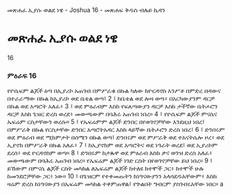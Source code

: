 ﻿
 መጽሐፈ ኢያሱ ወልደ ነዌ - Joshua 16 - መጽሐፍ ቅዱስ ብሉይ ኪዳን
# መጽሐፈ ኢያሱ ወልደ ነዌ
16
### ምዕራፍ 16
የዮሴፍም ልጆች ዕጣ በኢያሪኮ አጠገብ በምሥራቁ በኩል ካለው ከዮርዳኖስ አንሥቶ በምድረ በዳውና በተራራማው በኩል ከኢያሪኮ ወደ ቤቴል ወጣ፤
2 ፤ ከቤቴል ወደ ሎዛ ወጣ፥ በአርካውያንም ዳርቻ በኩል ወደ አጣሮት አለፈ፥
3 ፤ ወደ ምዕራብም እስከ የፍሌጣውያን ዳርቻ እስከ ታችኛው ቤትሖሮን ዳርቻ እስከ ጌዝር ድረስ ወረደ፥ መውጫውም በባሕሩ አጠገብ ነበረ።
4 ፤ የዮሴፍም ልጆች ምናሴና ኤፍሬም ርስታቸውን ወረሱ።
5 ፤ የኤፍሬምም ልጆች ድንበር በየወገኖቻቸው እንደዚህ ነበረ፤ በምሥራቅ በኩል የርስታቸው ድንበር አጣሮትአዳር እስከ ላይኛው ቤትሖሮን ድረስ ነበረ፤
6 ፤ ድንበሩም ወደ ምዕራብ ወደ ሚክምታት በሰሜን በኩል ወጣ፤ ድንበሩም ወደ ምሥራቅ ወደ ተአናትሴሎ ዞረ፥ ወደ ኢያኖክ በምሥራቅ በኩል አለፈ፥
7 ፤ ከኢያኖክም ወደ አጣሮትና ወደ ነዓራት ወረደ፤ ወደ ኢያሪኮም ደረሰ፥ ወደ ዮርዳኖስም ወጣ።
8 ፤ ድንበሩም ከታጱዋ ወደ ምዕራብ እስከ ቃና ወንዝ ድረስ አለፈ፥ መውጫውም በባሕሩ አጠገብ ነበረ። የኤፍሬም ልጆች ነገድ ርስት በየወገኖቻቸው ይህ ነበረ።
9 ፤ ይኸውም በምናሴ ልጆች ርስት መካከል ለኤፍሬም ልጆች ከተለዩ ከተሞች ጋር፥ ከተሞች ሁሉ ከመንደሮቻቸው ጋር፥ ነው።
10 ፤ በጌዝርም የተቀመጡትን ከነዓናውያንን አላሳደዱአቸውም፥ እስከ ዛሬም ድረስ ከነዓናውያን በኤፍሬም መካከል ተቀምጠዋል፤ የጕልበት ግብርም ያስገብሩአቸው ነበር። a 
